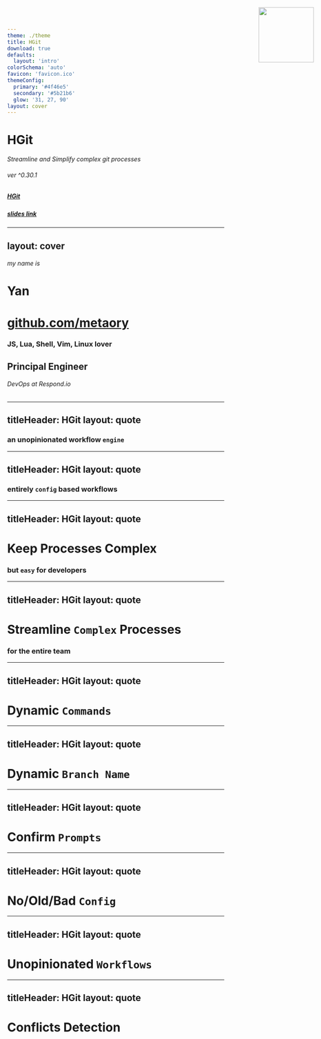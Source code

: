 ```yaml
---
theme: ./theme
title: HGit
download: true
defaults:
  layout: 'intro'
colorSchema: 'auto'
favicon: 'favicon.ico'
themeConfig:
  primary: '#4f46e5'
  secondary: '#5b21b6'
  glow: '31, 27, 90'
layout: cover
---
```


# HGit
<i>Streamline and Simplify complex git processes</i>

###### ver ^0.30.1
##### [HGit](https://github.com/metaory/hgit-cli/)

##### [slides link](https://metaory.github.io/hgit-talk/)

---
layout: cover
---

<img width="128" style="position: absolute; top: 20px; right: 20px;" src="/logo.png">

###### my name is
# Yan

# [github.com/metaory](https://github.com/metaory/)

### JS, Lua, Shell, Vim, Linux lover
## Principal Engineer

######  DevOps at Respond.io

---
titleHeader: HGit
layout: quote
---

### an unopinionated workflow `engine`

---
titleHeader: HGit
layout: quote
---

### entirely `config` based workflows

---
titleHeader: HGit
layout: quote
---

# Keep Processes Complex

### but `easy` for developers

---
titleHeader: HGit
layout: quote
---

# Streamline `Complex` Processes

### for the entire team

---
titleHeader: HGit
layout: quote
---

# Dynamic  `Commands`

---
titleHeader: HGit
layout: quote
---

# Dynamic `Branch Name`

---
titleHeader: HGit
layout: quote
---

# Confirm `Prompts`

---
titleHeader: HGit
layout: quote
---

# No/Old/Bad  `Config`

---
titleHeader: HGit
layout: quote
---

# Unopinionated `Workflows`

---
titleHeader: HGit
layout: quote
---

# Conflicts Detection
